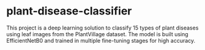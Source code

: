 # plant-disease-classifier
This project is a deep learning solution to classify 15 types of plant diseases using leaf images from the PlantVillage dataset. The model is built using EfficientNetB0 and trained in multiple fine-tuning stages for high accuracy.
